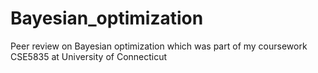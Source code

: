 # Bayesian_optimization
Peer review on Bayesian optimization which was part of my coursework CSE5835 at University of Connecticut
